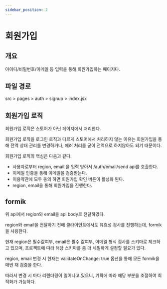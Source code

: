 ```yaml
---
sidebar_position: 2
---
```


# 회원가입

## 개요

아이디/비밀번호/이메일 등 입력을 통해 회원가입하는 페이지다.

## 파일 경로

src > pages > auth > signup > index.jsx

## 회원가입 로직

회원가입 로직은 스토어가 아닌 페이지에서 처리한다.

회원가입 로직을 로그인 로직과 다르게 스토어에서 처리하지 않는 이유는 회원가입을 통해 전역 상태 관리를 변경하거나, 에러 처리를 굳이 전역으로 하지않아도 되기 때문이다.

회원가입 로직의 핵심은 다음과 같다.

- 사용자로부터 region, email 을 입력 받아서 /auth/email/send api를 호출한다.
- 이메일 인증을 통해 이메일을 검증받는다.
- 이용약관에 모두 동의 하면 회원가입 확인 버튼이 활성화 된다.
- region, email을 통해 회원가입을 진행한다.

## formik

위 api에서 region와 email을 api body로 전달하였다.

region와 email을 전달하기 전에 클라이언트에서도 유효성 검사를 진행하는데, formik을 사용한다.

현재 region은 필수값여부, email은 필수 값여부, 이메일 형식 검사를 스키마로 체크하고 있으며, 프로젝트에 따라 해당 스키마를 좀 더 세밀하게 설정할 필요가 있다.

region, email 변경 시 현재는 validateOnChange: true 옵션을 통해 모든 formik을 매번 재 검증을 한다.

따라서 변경 시 마다 리렌더링이 일어나고 있으니, 기획에 따라 해당 부분을 조절하여 최적화가 가능하다.
